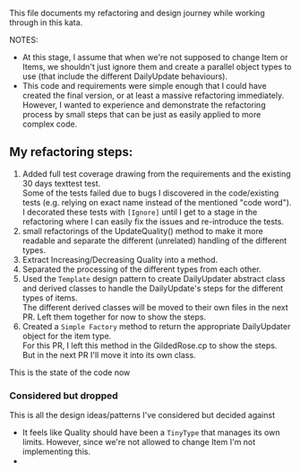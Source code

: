 This file documents my refactoring and design journey while working through in this kata.

NOTES:
- At this stage, I assume that when we're not supposed to change Item or Items, we shouldn't just ignore them and create a parallel object types to use (that include the different DailyUpdate behaviours).
- This code and requirements were simple enough that I could have created the final version, or at least a massive refactoring immediately.
  However, I wanted to experience and demonstrate the refactoring process by small steps that can be just as easily applied to more complex code.


## My refactoring steps:
1. Added full test coverage drawing from the requirements and the existing 30 days texttest test.<br>
Some of the tests failed due to bugs I discovered in the code/existing tests (e.g. relying on exact name instead of the mentioned "code word"). 
I decorated these tests with `[Ignore]` until I get to a stage in the refactoring where I can easily fix the issues and re-introduce the tests.   
2. small refactorings of the UpdateQuality() method to make it more readable and separate the different (unrelated) handling of the different types.<br>
3. Extract Increasing/Decreasing Quality into a method.<br>  
4. Separated the processing of the different types from each other.<br>
5. Used the `Template` design pattern to create DailyUpdater abstract class and derived classes to handle the DailyUpdate's steps for the different types of items.<br>
The different derived classes will be moved to their own files in the next PR. Left them together for now to show the steps.
6. Created a `Simple Factory` method to return the appropriate DailyUpdater object for the item type.<br>
For this PR, I left this method in the GildedRose.cp to show the steps. But in the next PR I'll move it into its own class.


This is the state of the code now


### Considered but dropped
This is all the design ideas/patterns I've considered but decided against
- It feels like Quality should have been a `TinyType` that manages its own limits. However, since we're not allowed to change Item I'm not implementing this.
- 



